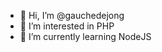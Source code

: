 - 👋 Hi, I’m @gauchedejong
- 👀 I’m interested in PHP
- 🌱 I’m currently learning NodeJS

<!---
gauchedejong/gauchedejong is a ✨ special ✨ repository because its `README.md` (this file) appears on your GitHub profile.
You can click the Preview link to take a look at your changes.
--->
